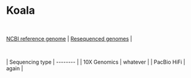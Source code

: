 # **Koala**

<br>

[NCBI reference genome](https://www.ncbi.nlm.nih.gov/assembly/GCF_002099425.1/)  |  [Resequenced genomes](https://www.ncbi.nlm.nih.gov/assembly/GCF_002099425.1/)  | 

<br>

| Sequencing type | -------- |
| 10X Genomics    | whatever |
| PacBio HiFi |  again |

<br>
